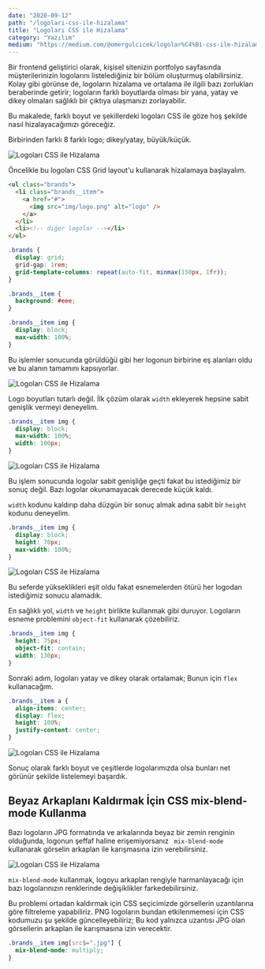 ```yaml
---
date: "2020-09-12"
path: "/logolari-css-ile-hizalama"
title: "Logoları CSS ile Hizalama"
category: "Yazılım"
medium: "https://medium.com/@omergulcicek/logolar%C4%B1-css-ile-hizalama-ec5c1860e88a"
---
```


Bir frontend geliştirici olarak, kişisel sitenizin portfolyo sayfasında müşterilerinizin logolarını listelediğiniz bir bölüm oluşturmuş olabilirsiniz. Kolay gibi görünse de, logoların hizalama ve ortalama ile ilgili bazı zorlukları beraberinde getirir; logoların farklı boyutlarda olması bir yana, yatay ve dikey olmaları sağlıklı bir çıktıya ulaşmanızı zorlayabilir.

Bu makalede, farklı boyut ve şekillerdeki logoları CSS ile göze hoş şekilde nasıl hizalayacağımızı göreceğiz.

Birbirinden farklı 8 farklı logo; dikey/yatay, büyük/küçük.

![Logoları CSS ile Hizalama](/img/blog/2020-09-12/hizalama-1.png)

Öncelikle bu logoları CSS Grid layout'u kullanarak hizalamaya başlayalım.

```html
<ul class="brands">
  <li class="brands__item">
    <a href="#">
      <img src="img/logo.png" alt="logo" />
    </a>
  </li>
  <li><!-- diğer logolar --></li>
</ul>
```

```css
.brands {
  display: grid;
  grid-gap: 1rem;
  grid-template-columns: repeat(auto-fit, minmax(150px, 1fr));
}

.brands__item {
  background: #eee;
}

.brands__item img {
  display: block;
  max-width: 100%;
}
```

Bu işlemler sonucunda görüldüğü gibi her logonun birbirine eş alanları oldu ve bu alanın tamamını kapsıyorlar.

![Logoları CSS ile Hizalama](/img/blog/2020-09-12/hizalama-2.png)

Logo boyutları tutarlı değil. İlk çözüm olarak `width` ekleyerek hepsine sabit genişlik vermeyi deneyelim.

```css
.brands__item img {
  display: block;
  max-width: 100%;
  width: 100px;
}
```

![Logoları CSS ile Hizalama](/img/blog/2020-09-12/hizalama-3.png)

Bu işlem sonucunda logolar sabit genişliğe geçti fakat bu istediğimiz bir sonuç değil. Bazı logolar okunamayacak derecede küçük kaldı.

`width` kodunu kaldırıp daha düzgün bir sonuç almak adına sabit bir `height` kodunu deneyelim.

```css
.brands__item img {
  display: block;
  height: 70px;
  max-width: 100%;
}
```

![Logoları CSS ile Hizalama](/img/blog/2020-09-12/hizalama-4.png)

Bu seferde yükseklikleri eşit oldu fakat esnemelerden ötürü her logodan istediğimiz sonucu alamadık.

En sağlıklı yol, `width` ve `height` birlikte kullanmak gibi duruyor. Logoların esneme problemini `object-fit` kullanarak çözebiliriz.

```css
.brands__item img {
  height: 75px;
  object-fit: contain;
  width: 130px;
}
```

Sonraki adım, logoları yatay ve dikey olarak ortalamak; Bunun için `flex` kullanacağım.

```css
.brands__item a {
  align-items: center;
  display: flex;
  height: 100%;
  justify-content: center;
}
```

![Logoları CSS ile Hizalama](/img/blog/2020-09-12/hizalama-5.png)

Sonuç olarak farklı boyut ve çeşitlerde logolarımızda olsa bunları net görünür şekilde listelemeyi başardık.

## Beyaz Arkaplanı Kaldırmak İçin CSS mix-blend-mode Kullanma

Bazı logoların JPG formatında ve arkalarında beyaz bir zemin renginin olduğunda, logonun şeffaf haline erişemiyorsanız ` mix-blend-mode` kullanarak görselin arkaplan ile karışmasına izin verebilirsiniz.

![Logoları CSS ile Hizalama](/img/blog/2020-09-12/hizalama-6.png)

`mix-blend-mode` kullanmak, logoyu arkaplan rengiyle harmanlayacağı için bazı logolarınızın renklerinde değişiklikler farkedebilirsiniz.

Bu problemi ortadan kaldırmak için CSS seçicimizde görsellerin uzantılarına göre filtreleme yapabiliriz. PNG logoların bundan etkilenmemesi için CSS kodumuzu şu şekilde güncelleyebiliriz; Bu kod yalnızca uzantısı JPG olan görsellerin arkaplan ile karışmasına izin verecektir.

```css
.brands__item img[src$=".jpg"] {
  mix-blend-mode: multiply;
}
```
